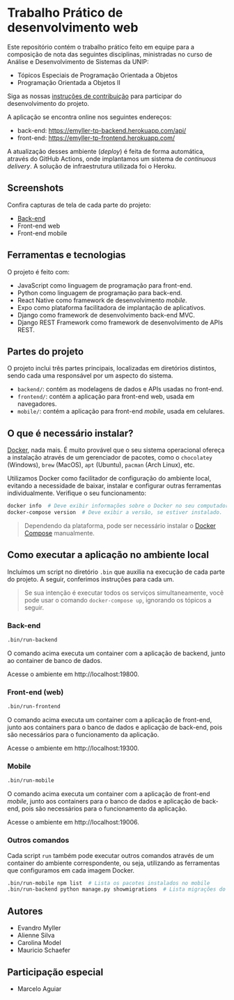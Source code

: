 # Trabalho Prático de desenvolvimento web

Este repositório contém o trabalho prático feito em equipe para a composição de
nota das seguintes disciplinas, ministradas no curso de Análise e
Desenvolvimento de Sistemas da UNIP:

- Tópicos Especiais de Programação Orientada a Objetos
- Programação Orientada a Objetos II

Siga as nossas [instruções de contribuição](./CONTRIBUTING.md) para participar
do desenvolvimento do projeto.

A aplicação se encontra online nos seguintes endereços:

- back-end: https://emyller-tp-backend.herokuapp.com/api/
- front-end: https://emyller-tp-frontend.herokuapp.com/

A atualização desses ambiente (_deploy_) é feita de forma automática, através do
GitHub Actions, onde implantamos um sistema de _continuous delivery_. A solução
de infraestrutura utilizada foi o Heroku.


## Screenshots

Confira capturas de tela de cada parte do projeto:

- [Back-end](./backend/screenshots/_galeria.md)
- Front-end web
- Front-end mobile


## Ferramentas e tecnologias

O projeto é feito com:

- JavaScript como linguagem de programação para front-end.
- Python como linguagem de programação para back-end.
- React Native como framework de desenvolvimento _mobile_.
- Expo como plataforma facilitadora de implantação de aplicativos.
- Django como framework de desenvolvimento back-end MVC.
- Django REST Framework como framework de desenvolvimento de APIs REST.


## Partes do projeto

O projeto inclui três partes principais, localizadas em diretórios distintos,
sendo cada uma responsável por um aspecto do sistema.

- `backend/`: contém as modelagens de dados e APIs usadas no front-end.
- `frontend/`: contém a aplicação para front-end web, usada em navegadores.
- `mobile/`: contém a aplicação para front-end _mobile_, usada em celulares.


## O que é necessário instalar?

[Docker][], nada mais. É muito provável que o seu sistema operacional ofereça a
instalação através de um gerenciador de pacotes, como o `chocolatey` (Windows),
`brew` (MacOS), `apt` (Ubuntu), `pacman` (Arch Linux), etc.

Utilizamos Docker como facilitador de configuração do ambiente local, evitando
a necessidade de baixar, instalar e configurar outras ferramentas
individualmente. Verifique o seu funcionamento:

```sh
docker info  # Deve exibir informações sobre o Docker no seu computador.
docker-compose version  # Deve exibir a versão, se estiver instalado.
```

> Dependendo da plataforma, pode ser necessário instalar o [Docker Compose][]
manualmente.

[Docker]: https://docs.docker.com/get-docker/
[Docker Compose]: https://docs.docker.com/compose/install/


## Como executar a aplicação no ambiente local

Incluímos um script no diretório `.bin` que auxilia na execução de cada parte do
projeto. A seguir, conferimos instruções para cada um.

> Se sua intenção é executar todos os serviços simultaneamente, você pode usar o
> comando `docker-compose up`, ignorando os tópicos a seguir.

### Back-end

```sh
.bin/run-backend
```

O comando acima executa um container com a aplicação de backend, junto ao
container de banco de dados.

Acesse o ambiente em http://localhost:19800.

### Front-end (web)

```sh
.bin/run-frontend
```

O comando acima executa um container com a aplicação de front-end, junto aos
containers para o banco de dados e aplicação de back-end, pois são necessários
para o funcionamento da aplicação.

Acesse o ambiente em http://localhost:19300.


### Mobile

```sh
.bin/run-mobile
```

O comando acima executa um container com a aplicação de front-end _mobile_,
junto aos containers para o banco de dados e aplicação de back-end, pois são
necessários para o funcionamento da aplicação.

Acesse o ambiente em http://localhost:19006.

### Outros comandos

Cada script `run` também pode executar outros comandos através de um container
do ambiente correspondente, ou seja, utilizando as ferramentas que configuramos
em cada imagem Docker.

```sh
.bin/run-mobile npm list  # Lista os pacotes instalados no mobile
.bin/run-backend python manage.py showmigrations  # Lista migrações do backend
```


## Autores

- Evandro Myller
- Alienne Silva
- Carolina Model
- Mauricio Schaefer

## Participação especial

- Marcelo Aguiar
